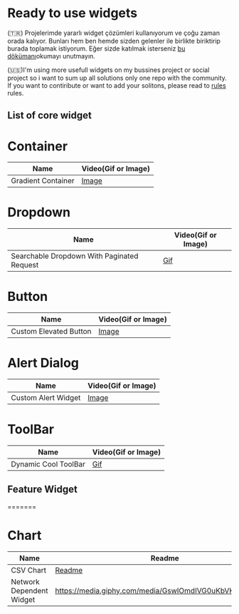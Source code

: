 # Ready to use widgets

(🇹🇷) Projelerimde yararlı widget çözümleri kullanıyorum ve çoğu zaman orada kalıyor. Bunları hem ben hemde sizden gelenler ile birlikte biriktirip burada toplamak istiyorum. Eğer sizde katılmak isterseniz [bu dökümanı](https://github.com/VB10/flutter-ready-to-use-widgets/blob/master/github/rules/contribute.md#kendi-özel-widget-çözümümü-nasıl-paylaşırım)okumayı unutmayın.

(🇺🇸)I'm using more usefull widgets on my bussines project or social project so i want to sum up all solutions only one repo with the community. If you want to contiribute or want to add your solitons, please read to [rules](https://github.com/VB10/flutter-ready-to-use-widgets/blob/master/github/rules/contribute.md#kendi-özel-widget-çözümümü-nasıl-paylaşırım) rules.

## List of core widget

# Container

| Name               | Video(Gif or Image)                                     |
| ------------------ | ------------------------------------------------------- |
| Gradient Container | [Image](github/images/container/gradient_container.png) |

# Dropdown

| Name                                       | Video(Gif or Image)                                                        |
| ------------------------------------------ | -------------------------------------------------------------------------- |
| Searchable Dropdown With Paginated Request | [Gif](github/gifs/dropdown/searchable_dropdown_with_paginated_request.gif) |


# Button
| Name               | Video(Gif or Image)                                 |
| ------------------ | ----------------------------------------------------|
| Custom Elevated Button | [Image](github/images/button/custom_button.png) |

# Alert Dialog
| Name               | Video(Gif or Image)                                   |
| ------------------ | ------------------------------------------------------|
| Custom Alert Widget | [Image](github/images/alert_dialog/custom_alert.png) |



# ToolBar
    
| Name                                       | Video(Gif or Image)                                                        |
| ------------------------------------------ | -------------------------------------------------------------------------- |
| Dynamic Cool ToolBar | [Gif](github/gifs/toolbar/dynamic_cool_tool_bar.gif)                                                           |

## Feature Widget
=======
# Chart

| Name               | Readme                                                  |
| ------------------ | ------------------------------------------------------- |
| CSV Chart | [Readme](https://github.com/burakJs/flutter-ready-to-use-widgets/blob/master/lib/feature/chart/Readme.md) |
| Network Dependent Widget| https://media.giphy.com/media/GswIOmdIVG0uKbVKF6/giphy.gif |

